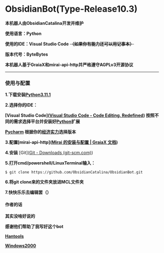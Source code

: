 # ObsidianBot(Type-Release10.3)

**本机器人由ObsidianCatalina开发并维护**

**使用语言：Python**

**使用的IDE：Visual Studio Code** ~~**（如果你有能力还可以用记事本）**~~

**版本代号：ByteBytes**

**本机器人基于GraiaX和mirai-api-http并严格遵守AGPLv3开源协议**

***

### 使用与配置

**1.下载安装[Python3.11.1](https://www.python.org/ftp/python/3.11.1/python-3.11.1-amd64.exe)**

**2.选择你的IDE：**

**[Visual Studio Code]([Visual Studio Code - Code Editing. Redefined](https://code.visualstudio.com/)) 按照不同的需求选择平台并安装好<u>Python</u>扩展**

**[Pycharm](https://www.jetbrains.com/pycharm) 根据你的<u>经济实力</u>选择版本**

**3.配置[mirai-api-http]([Mirai 的安装与配置 | GraiaX 文档](https://graiax.cn/before/install_mirai.html))**

**4.安装** [Git]([Git - Downloads (git-scm.com)](https://git-scm.com/downloads))

**5.打开cmd/powershell/LinuxTerminal输入：**

```
$ git clone https://github.com/ObsidianCatalina/ObsidianBot.git
```

**6.将git clone来的文件夹放进MCL文件夹**

**7.快快乐乐去编辑罢（）**

#### 作者的话

**其实没啥好说的**

**感谢他们帮助了我写好这个bot**

**[Hantools](https://github.com/daizihan233)**

**[Windows2000](https://github.com/Abjust)**



